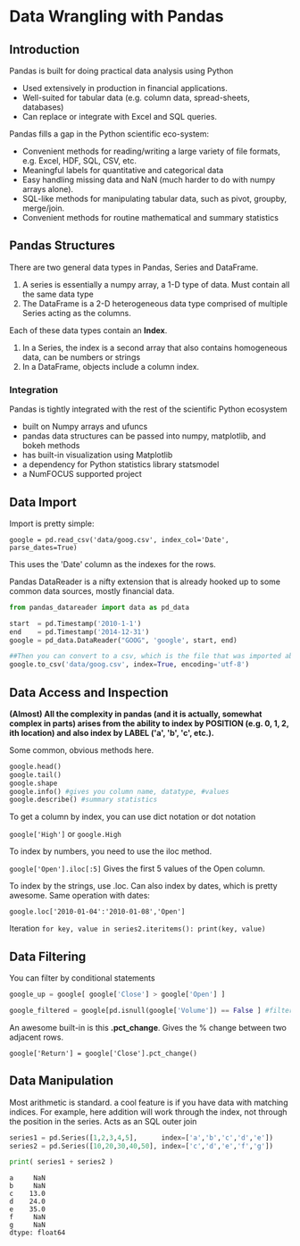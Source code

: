 # Data Wrangling with Pandas

## Introduction

Pandas is built for doing practical data analysis using Python
- Used extensively in production in financial applications.
- Well-suited for tabular data (e.g. column data, spread-sheets, databases)
- Can replace or integrate with Excel and SQL queries.


Pandas fills a gap in the Python scientific eco-system:
- Convenient methods for reading/writing a large variety of file formats, e.g. Excel, HDF, SQL, CSV, etc.
- Meaningful labels for quantitative and categorical data
- Easy handling missing data and NaN (much harder to do with numpy arrays alone).
- SQL-like methods for manipulating tabular data, such as pivot, groupby, merge/join.
- Convenient methods for routine mathematical and summary statistics

## Pandas Structures

There are two general data types in Pandas, Series and DataFrame.
1. A series is essentially a numpy array, a 1-D type of data. Must contain all the same data type
2. The DataFrame is a 2-D heterogeneous data type comprised of multiple Series acting as the columns.

Each of these data types contain an **Index**.
1. In a Series, the index is a second array that also contains homogeneous data, can be numbers or strings
2. In a DataFrame, objects include a column index.

### Integration

Pandas is tightly integrated with the rest of the scientific Python ecosystem
- built on Numpy arrays and ufuncs
- pandas data structures can be passed into numpy, matplotlib, and bokeh methods
- has built-in visualization using Matplotlib
- a dependency for Python statistics library statsmodel
- a NumFOCUS supported project

## Data Import

Import is pretty simple:

`google = pd.read_csv('data/goog.csv', index_col='Date', parse_dates=True)`

This uses the 'Date' column as the indexes for the rows.

Pandas DataReader is a nifty extension that is already hooked up to some common data sources, mostly financial data.

```python
from pandas_datareader import data as pd_data

start  = pd.Timestamp('2010-1-1')
end    = pd.Timestamp('2014-12-31')
google = pd_data.DataReader("GOOG", 'google', start, end)

##Then you can convert to a csv, which is the file that was imported above
google.to_csv('data/goog.csv', index=True, encoding='utf-8')
```

## Data Access and Inspection

**(Almost) All the complexity in pandas (and it is actually, somewhat complex in parts) arises from the ability to index by POSITION (e.g. 0, 1, 2, ith location) and also index by LABEL ('a', 'b', 'c', etc.).**

Some common, obvious methods here.
```python
google.head()
google.tail()
google.shape
google.info() #gives you column name, datatype, #values
google.describe() #summary statistics
```

To get a column by index, you can use dict notation or dot notation

`google['High']` or `google.High`

To index by numbers, you need to use the iloc method.

`google['Open'].iloc[:5]` Gives the first 5 values of the Open column.

To index by the strings, use .loc. Can also index by dates, which is pretty awesome. Same operation with dates:

`google.loc['2010-01-04':'2010-01-08','Open']`

Iteration
`for key, value in series2.iteritems():
    print(key, value)`

## Data Filtering

You can filter by conditional statements

```python
google_up = google[ google['Close'] > google['Open'] ]

google_filtered = google[pd.isnull(google['Volume']) == False ] #filter out missing data
```

An awesome built-in is this **.pct_change**. Gives the % change between two adjacent rows.

`google['Return'] = google['Close'].pct_change()`

## Data Manipulation

Most arithmetic is standard. a cool feature is if you have data with matching indices. For example, here addition will work through the index, not through the position in the series. Acts as an SQL outer join

```python
series1 = pd.Series([1,2,3,4,5],      index=['a','b','c','d','e'])
series2 = pd.Series([10,20,30,40,50], index=['c','d','e','f','g'])

print( series1 + series2 )
```

```
a     NaN
b     NaN
c    13.0
d    24.0
e    35.0
f     NaN
g     NaN
dtype: float64
```
